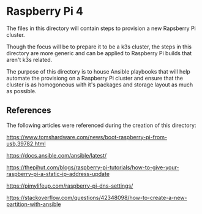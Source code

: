 # Raspberry Pi 4

The files in this directory will contain steps to provision a new Rapsberry Pi cluster.

Though the focus will be to prepare it to be a k3s cluster, the steps in this directory are more generic and can be applied to Raspberry Pi builds that aren't k3s related.

The purpose of this directory is to house Ansible playbooks that will help automate the provisiong on a Raspberry Pi cluster and ensure that the cluster is as homogoneous with it's packages and storage layout as much as possible.

## References

The following articles were referenced during the creation of this directory:

https://www.tomshardware.com/news/boot-raspberry-pi-from-usb,39782.html

https://docs.ansible.com/ansible/latest/

https://thepihut.com/blogs/raspberry-pi-tutorials/how-to-give-your-raspberry-pi-a-static-ip-address-update

https://pimylifeup.com/raspberry-pi-dns-settings/

https://stackoverflow.com/questions/42348098/how-to-create-a-new-partition-with-ansible

